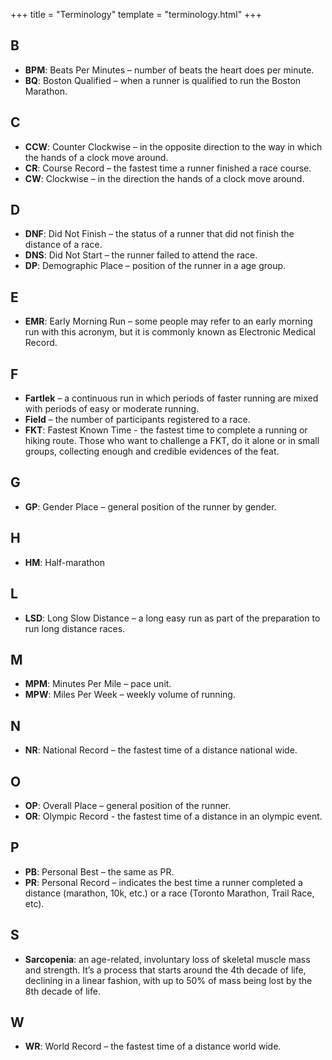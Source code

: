 +++
title = "Terminology"
template = "terminology.html"
+++

## B

* **BPM**: Beats Per Minutes – number of beats the heart does per minute.
* **BQ**: Boston Qualified – when a runner is qualified to run the Boston Marathon.

## C

* **CCW**: Counter Clockwise – in the opposite direction to the way in which the hands of a clock move around.
* **CR**: Course Record – the fastest time a runner finished a race course.
* **CW**: Clockwise – in the direction the hands of a clock move around.

## D

* **DNF**: Did Not Finish – the status of a runner that did not finish the distance of a race.
* **DNS**: Did Not Start – the runner failed to attend the race.
* **DP**: Demographic Place – position of the runner in a age group.

## E

* **EMR**: Early Morning Run – some people may refer to an early morning run with this acronym, but it is commonly known as Electronic Medical Record.

## F

* **Fartlek** – a continuous run in which periods of faster running are mixed with periods of easy or moderate running.
* **Field** – the number of participants registered to a race.
* **FKT**: Fastest Known Time - the fastest time to complete a running or hiking route. Those who want to challenge a FKT, do it alone or in small groups, collecting enough and credible evidences of the feat.

## G

* **GP**: Gender Place – general position of the runner by gender.

## H

* **HM**: Half-marathon

## L

* **LSD**: Long Slow Distance – a long easy run as part of the preparation to run long distance races.

## M

* **MPM**: Minutes Per Mile – pace unit.
* **MPW**: Miles Per Week – weekly volume of running.

## N

* **NR**: National Record – the fastest time of a distance national wide.

## O

* **OP**: Overall Place – general position of the runner.
* **OR**: Olympic Record - the fastest time of a distance in an olympic event.

## P

* **PB**: Personal Best – the same as PR.
* **PR**: Personal Record – indicates the best time a runner completed a distance (marathon, 10k, etc.) or a race (Toronto Marathon, Trail Race, etc).

## S

* **Sarcopenia**: an age-related, involuntary loss of skeletal muscle mass and strength. It’s a process that starts around the 4th decade of life, declining in a linear fashion, with up to 50% of mass being lost by the 8th decade of life.

## W

* **WR**: World Record – the fastest time of a distance world wide.